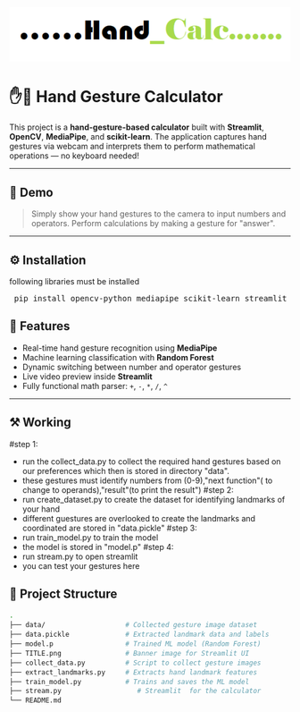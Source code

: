 
![screenshot](TITLE.png)

# ✋🤖 Hand Gesture Calculator

This project is a **hand-gesture-based calculator** built with **Streamlit**, **OpenCV**, **MediaPipe**, and **scikit-learn**. The application captures hand gestures via webcam and interprets them to perform mathematical operations — no keyboard needed!

---

## 📸 Demo

> Simply show your hand gestures to the camera to input numbers and operators. Perform calculations by making a gesture for "answer".

---

## ⚙ Installation

following libraries must be installed

<pre> pip install opencv-python mediapipe scikit-learn streamlit matplotlib </pre>


## 🧠 Features

- Real-time hand gesture recognition using **MediaPipe**
- Machine learning classification with **Random Forest**
- Dynamic switching between number and operator gestures
- Live video preview inside  **Streamlit** 
- Fully functional math parser: `+`, `-`, `*`, `/`, `^`

---

## ⚒ Working

#step 1:
  - run the collect_data.py to collect the required hand gestures based on our preferences which then is stored in directory "data".
  - these gestures must identify numbers from (0-9),"next function"( to change to operands),"result"(to print the result")
#step 2:
  - run create_dataset.py to create the dataset for identifying landmarks of your hand
  - different guestures are overlooked to create the landmarks and coordinated are stored in "data.pickle"
#step 3:
  - run train_model.py to train the model
  - the model is stored in "model.p"
#step 4:
  - run stream.py to open streamlit
  - you can test your gestures here  

## 📁 Project Structure

```bash
.
├── data/                    # Collected gesture image dataset
├── data.pickle              # Extracted landmark data and labels
├── model.p                  # Trained ML model (Random Forest)
├── TITLE.png                # Banner image for Streamlit UI
├── collect_data.py          # Script to collect gesture images
├── extract_landmarks.py     # Extracts hand landmark features
├── train_model.py           # Trains and saves the ML model
├── stream.py                   # Streamlit  for the calculator
└── README.md
```


